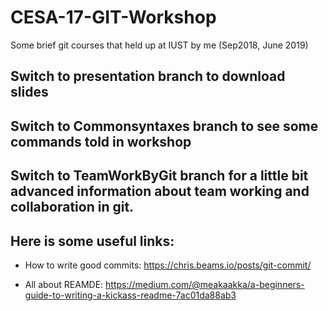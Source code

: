 # CESA-17-GIT-Workshop
Some brief git courses that held up at IUST by me (Sep2018, June 2019)
## Switch to presentation branch to download slides
## Switch to Commonsyntaxes branch to see some commands told in workshop
## Switch to TeamWorkByGit branch for a little bit advanced information about team working and collaboration in git.

## Here is some useful links:
* How to write good commits:
https://chris.beams.io/posts/git-commit/

* All about REAMDE:
https://medium.com/@meakaakka/a-beginners-guide-to-writing-a-kickass-readme-7ac01da88ab3

